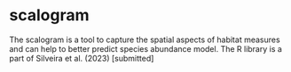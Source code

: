 # scalogram


The scalogram is a tool to capture the spatial aspects of habitat measures and can help to better predict species abundance model. The R library is a part of Silveira et al. (2023) [submitted]

